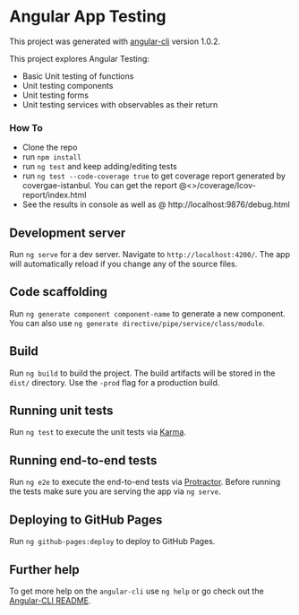 # Angular App Testing

This project was generated with [angular-cli](https://github.com/angular/angular-cli) version 1.0.2.

This project explores Angular Testing:

- Basic Unit testing of functions
- Unit testing components
- Unit testing forms
- Unit testing services with observables as their return

### How To

- Clone the repo
- run `npm install`
- run `ng test` and keep adding/editing tests
- run `ng test --code-coverage true` to get coverage report generated by covergae-istanbul. You can get the report @<<your project>>/coverage/lcov-report/index.html
- See the results in console as well as @ http://localhost:9876/debug.html

## Development server
Run `ng serve` for a dev server. Navigate to `http://localhost:4200/`. The app will automatically reload if you change any of the source files.

## Code scaffolding

Run `ng generate component component-name` to generate a new component. You can also use `ng generate directive/pipe/service/class/module`.

## Build

Run `ng build` to build the project. The build artifacts will be stored in the `dist/` directory. Use the `-prod` flag for a production build.

## Running unit tests

Run `ng test` to execute the unit tests via [Karma](https://karma-runner.github.io).

## Running end-to-end tests

Run `ng e2e` to execute the end-to-end tests via [Protractor](http://www.protractortest.org/).
Before running the tests make sure you are serving the app via `ng serve`.

## Deploying to GitHub Pages

Run `ng github-pages:deploy` to deploy to GitHub Pages.

## Further help

To get more help on the `angular-cli` use `ng help` or go check out the [Angular-CLI README](https://github.com/angular/angular-cli/blob/master/README.md).
